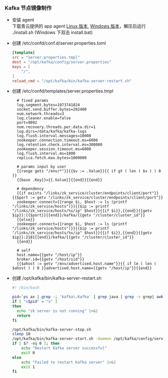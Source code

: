 ### Kafka 节点镜像制作

* 安装 agent <br>
下载青云提供的 app agent [Linux 版本](https://pek3a.qingstor.com/appcenter/developer/packages/app-agent-linux-amd64.tar.gz), [Windows 版本](https://pek3a.qingstor.com/appcenter/developer/packages/app-agent-windows-386.zip)，解压后运行 ./install.sh (Windows 下双击 install.bat)

* 创建 /etc/confd/conf.d/server.properties.toml

	```toml
    [template]
	src = "server.properties.tmpl"
	dest = "/opt/kafka/config/server.properties"
	keys = [
	    "/",
	]
	reload_cmd = "/opt/kafka/bin/kafka-server-restart.sh"
	```

* 创建 /etc/confd/templates/server.properties.tmpl

		# fixed params
		log.segment.bytes=1073741824
		socket.send.buffer.bytes=202400
		num.network.threads=3
		log.cleaner.enable=false
		port=9092
		num.recovery.threads.per.data.dir=1
		log.dirs=/data/kafka/kafka-logs
		log.flush.interval.messages=10000
		zookeeper.connection.timeout.ms=6000
		log.retention.check.interval.ms=300000
		zookeeper.session.timeout.ms=6000
		log.flush.interval.ms=1000
		replica.fetch.max.bytes=1000000
		   
		# params input by user
		{{range gets "/env/*"}}{{$v := .Value}}{{ if gt ( len ( $v ) ) 0 }}
		{{base .Key}}={{.Value}}{{end}}{{end}}
		
		# dependency	
		{{if exists "/links/zk_service/cluster/endpoints/client/port"}}{{$port := getv "/links/zk_service/cluster/endpoints/client/port"}}
		zookeeper.connect={{range $i, $host := ls (printf "/links/zk_service/hosts")}}{{$ip := printf "/links/zk_service/hosts/%s/ip" $host}}{{if $i}},{{end}}{{getv $ip}}:{{$port}}{{end}}/kafka/{{getv "/cluster/cluster_id"}}
		{{else}}
		zookeeper.connect={{range $i, $host := ls (printf "/links/zk_service/hosts")}}{{$ip := printf "/links/zk_service/hosts/%s/ip" $host}}{{if $i}},{{end}}{{getv $ip}}:2181{{end}}/kafka/{{getv "/cluster/cluster_id"}}
		{{end}}
		
		# self
		host.name={{getv "/host/ip"}}
		broker.id={{getv "/host/sid"}}
		{{$ahost := getv "/env/advertised.host.name"}}{{ if le ( len ( $ahost ) ) 0 }}advertised.host.name={{getv "/host/ip"}}{{end}}

* 创建 /opt/kafka/bin/kafka-server-restart.sh
	
	```bash
	#! /bin/bash
	
	pid=`ps ax | grep -i 'kafka\.Kafka' | grep java | grep -v grep| awk '{print $1}'`
	if [ "x$pid" = "x" ]
	then
	  echo "zk server is not running" 1>&2
	  return
	fi
	
	/opt/kafka/bin/kafka-server-stop.sh
	sleep 10
	/opt/kafka/bin/kafka-server-start.sh -daemon /opt/kafka/config/server.properties
    if [ $? -eq 0 ]; then
        echo "Restart Kafka server successful"
	    exit 0
	else
	    echo "Failed to restart Kafka server" 1>&2
	    exit 1
	fi
	```